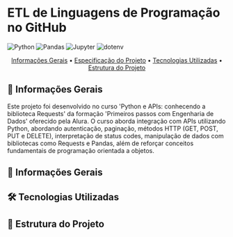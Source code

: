 # ETL de Linguagens de Programação no GitHub
![Python](https://img.shields.io/badge/Python-FFD43B?style=for-the-badge&logo=python&logoColor=blue)
![Pandas](https://img.shields.io/badge/Pandas-2C2D72?style=for-the-badge&logo=pandas&logoColor=white)
![Jupyter](https://img.shields.io/badge/Jupyter-F37626.svg?&style=for-the-badge&logo=Jupyter&logoColor=white)
![dotenv](https://img.shields.io/badge/dotenv-000.svg?style=for-the-badge&logo=dotenv&logoColor=white)

<p align="center">
  <a href="#general">Informações Gerais</a> • 
  <a href="#aboutproject">Especificação do Projeto</a> • 
  <a href="#technologies">Tecnologias Utilizadas</a> • 
  <a href="#projectstructure">Estrutura do Projeto</a>
</p>


<h2 id="general">🚀 Informações Gerais</h2>

Este projeto foi desenvolvido no curso 'Python e APIs: conhecendo a biblioteca Requests' da formação 'Primeiros passos com Engenharia de Dados' oferecido pela Alura. O curso aborda integração com APIs utilizando Python, abordando autenticação, paginação, métodos HTTP (GET, POST, PUT e DELETE), interpretação de status codes, manipulação de dados com bibliotecas como Requests e Pandas, além de reforçar conceitos fundamentais de programação orientada a objetos.

<h2 id="aboutproject">🚀 Informações Gerais</h2>

<h2 id="technologies">🛠 Tecnologias Utilizadas</h2>

<h2 id="projectstructure">📁 Estrutura do Projeto</h2>
